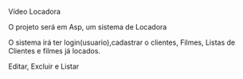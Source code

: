 Vídeo Locadora

O projeto será em Asp, um sistema de Locadora

O sistema irá ter login(usuario),cadastrar o clientes, Filmes, Listas de Clientes e filmes já locados.

Editar, Excluir e Listar
